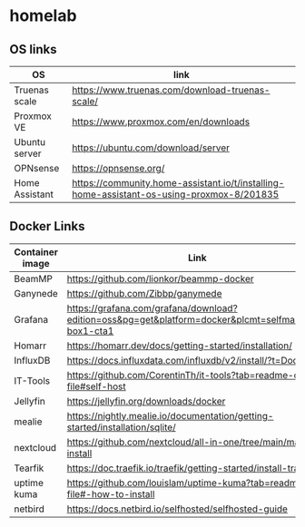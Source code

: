 # homelab

## OS links

| OS             | link                                                                                      |
| -------------- | ----------------------------------------------------------------------------------------- |
| Truenas scale  | <https://www.truenas.com/download-truenas-scale/>                                           |
| Proxmox VE     | <https://www.proxmox.com/en/downloads>                                                      |
| Ubuntu server  | <https://ubuntu.com/download/server>                                                        |
| OPNsense       | <https://opnsense.org/>                                                                     |
| Home Assistant | <https://community.home-assistant.io/t/installing-home-assistant-os-using-proxmox-8/201835> |

## Docker Links

| Container image | Link                                                                                                  |
| --------------- | ----------------------------------------------------------------------------------------------------- |
| BeamMP          | <https://github.com/lionkor/beammp-docker>                                                            |
| Ganynede        | <https://github.com/Zibbp/ganymede>                                                                   |
| Grafana         | <https://grafana.com/grafana/download?edition=oss&pg=get&platform=docker&plcmt=selfmanaged-box1-cta1> |
| Homarr          | <https://homarr.dev/docs/getting-started/installation/>                                               |
| InfluxDB        | <https://docs.influxdata.com/influxdb/v2/install/?t=Docker>                                           |
| IT-Tools        | <https://github.com/CorentinTh/it-tools?tab=readme-ov-file#self-host>                                 |
| Jellyfin        | <https://jellyfin.org/downloads/docker>                                                               |
| mealie          | <https://nightly.mealie.io/documentation/getting-started/installation/sqlite/>                        |
| nextcloud       | <https://github.com/nextcloud/all-in-one/tree/main/manual-install>                                    |
| Tearfik         | <https://doc.traefik.io/traefik/getting-started/install-traefik/>                                     |
| uptime kuma     | <https://github.com/louislam/uptime-kuma?tab=readme-ov-file#-how-to-install>                          |
| netbird         | <https://docs.netbird.io/selfhosted/selfhosted-guide>                          |